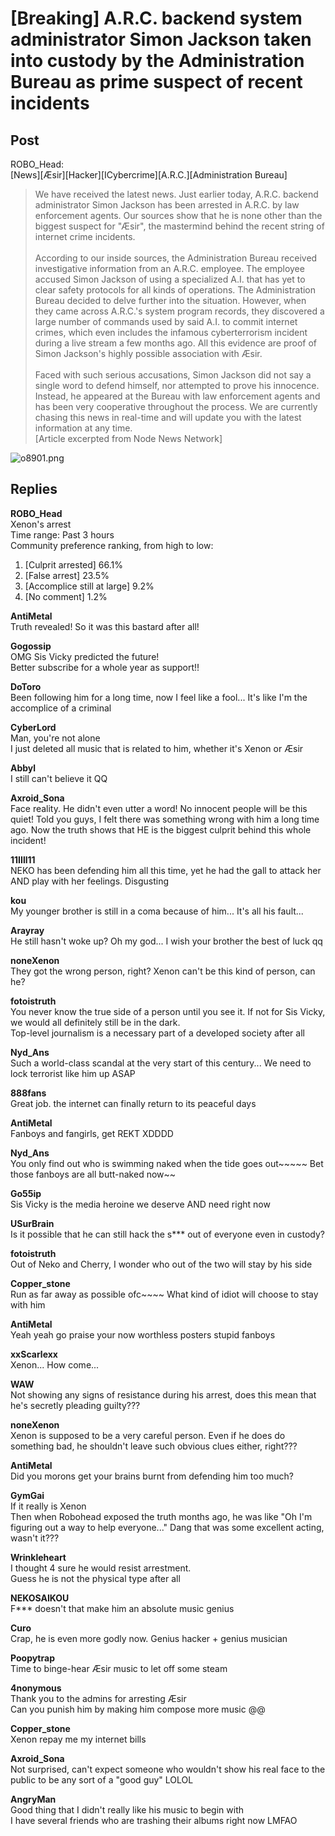 # [Breaking] A.R.C. backend system administrator Simon Jackson taken into custody by the Administration Bureau as prime suspect of recent incidents
## Post
ROBO_Head:<br>
[News][Æsir][Hacker][ICybercrime][A.R.C.][Administration Bureau]<br>
> We have received the latest news. Just earlier today, A.R.C. backend administrator Simon Jackson has been arrested in A.R.C. by law enforcement agents. Our sources show that he is none other than the biggest suspect for "Æsir", the mastermind behind the recent string of internet crime incidents. <br>
> <br>
> According to our inside sources, the Administration Bureau received investigative information from an A.R.C. employee. The employee accused Simon Jackson of using a specialized A.I. that has yet to clear safety protocols for all kinds of operations. The Administration Bureau decided to delve further into the situation. However, when they came across A.R.C.'s system program records, they discovered a large number of commands used by said A.I. to commit internet crimes, which even includes the infamous cyberterrorism incident during a live stream a few months ago. All this evidence are proof of Simon Jackson's highly possible association with Æsir. <br>
> <br>
> Faced with such serious accusations, Simon Jackson did not say a single word to defend himself, nor attempted to prove his innocence. Instead, he appeared at the Bureau with law enforcement agents and has been very cooperative throughout the process. We are currently chasing this news in real-time and will update you with the latest information at any time. <br>
[Article excerpted from Node News Network]

![o8901.png](im_posts/Misc./attachments/o8901.png)
## Replies
**ROBO_Head**<br>
Xenon's arrest<br>
Time range: Past 3 hours<br>
Community preference ranking, from high to low:<br>
1. [Culprit arrested] 66.1%<br>
2. [False arrest] 23.5%<br>
3. [Accomplice still at large] 9.2%<br>
4. [No comment] 1.2%

**AntiMetal**<br>
Truth revealed! So it was this bastard after all!

**Gogossip**<br>
OMG Sis Vicky predicted the future!<br>
Better subscribe for a whole year as support!!

**DoToro**<br>
Been following him for a long time, now I feel like a fool... It's like I'm the accomplice of a criminal

**CyberLord**<br>
Man, you're not alone<br>
I just deleted all music that is related to him, whether it's Xenon or Æsir

**Abbyl**<br>
I still can't believe it QQ

**Axroid_Sona**<br>
Face reality. He didn't even utter a word! No innocent people will be this quiet! Told you guys, I felt there was something wrong with him a long time ago. Now the truth shows that HE is the biggest culprit behind this whole incident!

**11IIll11**<br>
NEKO has been defending him all this time, yet he had the gall to attack her AND play with her feelings. Disgusting

**kou**<br>
My younger brother is still in a coma because of him... It's all his fault...

**Arayray**<br>
He still hasn't woke up? Oh my god... I wish your brother the best of luck qq

**noneXenon**<br>
They got the wrong person, right? Xenon can't be this kind of person, can he?

**fotoistruth**<br>
You never know the true side of a person until you see it. If not for Sis Vicky, we would all definitely still be in the dark.<br>
Top-level journalism is a necessary part of a developed society after all

**Nyd_Ans**<br>
Such a world-class scandal at the very start of this century... We need to lock terrorist like him up ASAP

**888fans**<br>
Great job. the internet can finally return to its peaceful days

**AntiMetal**<br>
Fanboys and fangirls, get REKT XDDDD

**Nyd_Ans**<br>
You only find out who is swimming naked when the tide goes out~~~~~  Bet those fanboys are all butt-naked now~~

**Go55ip**<br>
Sis Vicky is the media heroine we deserve AND need right now

**USurBrain**<br>
Is it possible that he can still hack the s\*\*\* out of everyone even in custody?

**fotoistruth**<br>
Out of Neko and Cherry, I wonder who out of the two will stay by his side

**Copper_stone**<br>
Run as far away as possible ofc~~~~ What kind of idiot will choose to stay with him

**AntiMetal**<br>
Yeah yeah go praise your now worthless posters stupid fanboys

**xxScarlexx**<br>
Xenon... How come...

**WAW**<br>
Not showing any signs of resistance during his arrest, does this mean that he's secretly pleading guilty???

**noneXenon**<br>
Xenon is supposed to be a very careful person. Even if he does do something bad, he shouldn't leave such obvious clues either, right???

**AntiMetal**<br>
Did you morons get your brains burnt from defending him too much?

**GymGai**<br>
If it really is Xenon<br>
Then when Robohead exposed the truth months ago, he was like "Oh I'm figuring out a way to help everyone..." Dang that was some excellent acting, wasn't it???

**Wrinkleheart**<br>
I thought 4 sure he would resist arrestment. <br>
Guess he is not the physical type after all

**NEKOSAIKOU**<br>
F\*\*\* doesn't that make him an absolute music genius

**Curo**<br>
Crap, he is even more godly now. Genius hacker + genius musician

**Poopytrap**<br>
Time to binge-hear Æsir music to let off some steam

**4nonymous**<br>
Thank you to the admins for arresting Æsir<br>
Can you punish him by making him compose more music @@

**Copper_stone**<br>
Xenon repay me my internet bills

**Axroid_Sona**<br>
Not surprised, can't expect someone who wouldn't show his real face to the public to be any sort of a "good guy" LOLOL

**AngryMan**<br>
Good thing that I didn't really like his music to begin with<br>
I have several friends who are trashing their albums right now LMFAO

